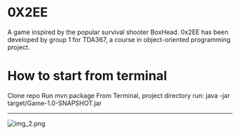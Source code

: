 0X2EE
========
A game inspired by the popular survival shooter BoxHead.
0x2EE has been developed by group 1 for TDA367, a course in
object-oriented programming project.

How to start from terminal
======
Clone repo
Run mvn package
From Terminal, project directory run:
java -jar target/Game-1.0-SNAPSHOT.jar

____

![img_2.png](img_2.png)
